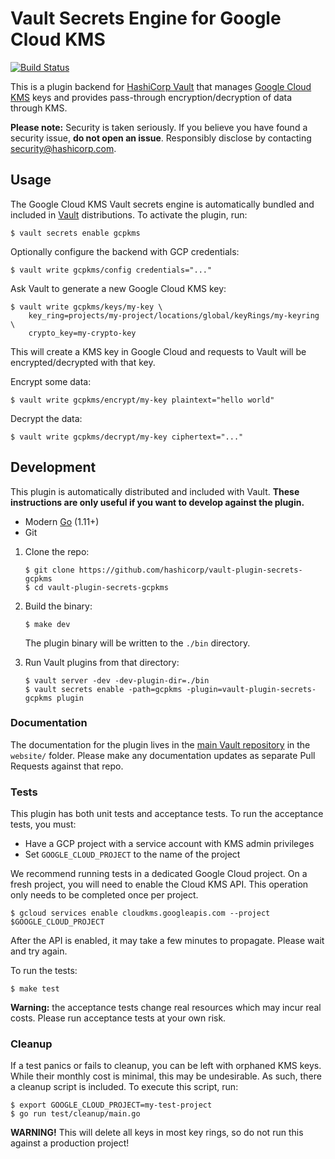 # Vault Secrets Engine for Google Cloud KMS

[![Build Status](https://travis-ci.com/hashicorp/vault-plugin-secrets-gcpkms.svg?token=xjv5yxmcgdD1zvpeR4me&branch=master)](https://travis-ci.com/hashicorp/vault-plugin-secrets-gcpkms)

This is a plugin backend for [HashiCorp Vault][vault] that manages [Google Cloud
KMS][kms] keys and provides pass-through encryption/decryption of data through
KMS.

**Please note:** Security is taken seriously. If you believe you have found a
security issue, **do not open an issue**. Responsibly disclose by contacting
security@hashicorp.com.


## Usage

The Google Cloud KMS Vault secrets engine is automatically bundled and included
in [Vault][vault] distributions. To activate the plugin, run:

```text
$ vault secrets enable gcpkms
```

Optionally configure the backend with GCP credentials:

```text
$ vault write gcpkms/config credentials="..."
```

Ask Vault to generate a new Google Cloud KMS key:

```text
$ vault write gcpkms/keys/my-key \
    key_ring=projects/my-project/locations/global/keyRings/my-keyring \
    crypto_key=my-crypto-key
```

This will create a KMS key in Google Cloud and requests to Vault will be
encrypted/decrypted with that key.

Encrypt some data:

```text
$ vault write gcpkms/encrypt/my-key plaintext="hello world"
```

Decrypt the data:

```text
$ vault write gcpkms/decrypt/my-key ciphertext="..."
```


## Development

This plugin is automatically distributed and included with Vault. **These
instructions are only useful if you want to develop against the plugin.**

- Modern [Go](https://golang.org) (1.11+)
- Git

1. Clone the repo:

    ```text
    $ git clone https://github.com/hashicorp/vault-plugin-secrets-gcpkms
    $ cd vault-plugin-secrets-gcpkms
    ```

1. Build the binary:

    ```text
    $ make dev
    ```

    The plugin binary will be written to the `./bin` directory.

1. Run Vault plugins from that directory:

    ```text
    $ vault server -dev -dev-plugin-dir=./bin
    $ vault secrets enable -path=gcpkms -plugin=vault-plugin-secrets-gcpkms plugin
    ```

### Documentation

The documentation for the plugin lives in the [main Vault
repository](//github.com/hashicorp/vault) in the `website/` folder. Please make any
documentation updates as separate Pull Requests against that repo.

### Tests

This plugin has both unit tests and acceptance tests. To run the acceptance
tests, you must:

- Have a GCP project with a service account with KMS admin privileges
- Set `GOOGLE_CLOUD_PROJECT` to the name of the project

We recommend running tests in a dedicated Google Cloud project. On a fresh
project, you will need to enable the Cloud KMS API. This operation only needs to
be completed once per project.

```text
$ gcloud services enable cloudkms.googleapis.com --project $GOOGLE_CLOUD_PROJECT
```

After the API is enabled, it may take a few minutes to propagate. Please wait
and try again.

To run the tests:

```text
$ make test
```

**Warning:** the acceptance tests change real resources which may incur real
costs. Please run acceptance tests at your own risk.

### Cleanup

If a test panics or fails to cleanup, you can be left with orphaned KMS keys.
While their monthly cost is minimal, this may be undesirable. As such, there a
cleanup script is included. To execute this script, run:

```text
$ export GOOGLE_CLOUD_PROJECT=my-test-project
$ go run test/cleanup/main.go
```

**WARNING!** This will delete all keys in most key rings, so do not run this
against a production project!

[kms]: https://cloud.google.com/kms
[vault]: https://www.vaultproject.io

